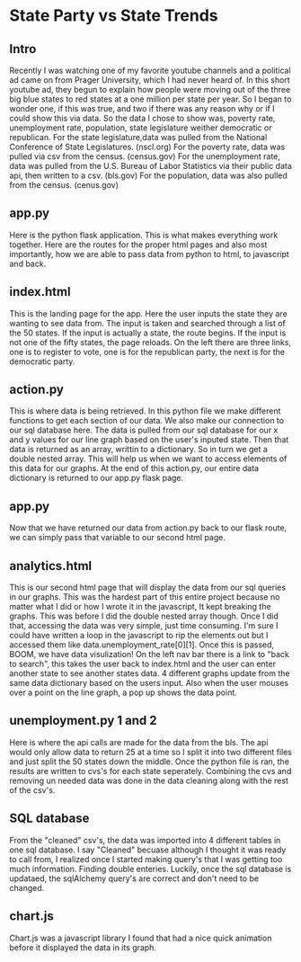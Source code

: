 # State Party vs State Trends


## Intro

Recently I was watching one of my favorite youtube channels and a political ad came on from Prager University, which I had never heard of. In this short youtube ad, they begun to explain how people were moving out of the three big blue states to red states at a one million per state per year. 
So I began to wonder one, if this was true, and two if there was any reason why or if I could show this via data. 
So the data I chose to show was, poverty rate, unemployment rate, population, state legislature weither democratic or republican. 
For the state legislature,data was pulled from the National Conference of State Legislatures. (nscl.org)
For the poverty rate, data was pulled via csv from the census. (census.gov)
For the unemployment rate, data was pulled from the U.S. Bureau of Labor Statistics via their public data api, then written to a csv. (bls.gov) 
For the population, data was also pulled from the census. (cenus.gov)

## app.py

Here is the python flask application. 
This is what makes everything work together. 
Here are the routes for the proper html pages and also most importantly, how we are able to pass data from python to html, to javascript and back.

## index.html

This is the landing page for the app. Here the user inputs the state they are wanting to see data from. 
The input is taken and searched through a list of the 50 states. If the input is actually a state, the route begins. 
If the input is not one of the fifty states, the page reloads. 
On the left there are three links, one is to register to vote, one is for the republican party, the next is for the democratic party. 

## action.py

This is where data is being retrieved. 
In this python file we make different functions to get each section of our data. 
We also make our connection to our sql database here. 
The data is pulled from our sql database for our x and y values for our line graph based on the user's inputed state.
Then that data is returned as an array, writtin to a dictionary. So in turn we get a double nested array.
This will help us when we want to access elements of this data for our graphs.
At the end of this action.py, our entire data dictionary is returned to our app.py flask page.

## app.py

Now that we have returned our data from action.py back to our flask route, we can simply pass that variable to our second html page. 

## analytics.html

This is our second html page that will display the data from our sql queries in our graphs. 
This was the hardest part of this entire project because no matter what I did or how I wrote it in the javascript, It kept breaking the graphs. 
This was before I did the double nested array though. Once I did that, accessing the data was very simple, just time consuming. 
I'm sure I could have written a loop in the javascript to rip the elements out but I accessed them like data.unemployment_rate[0][1].
Once this is passed, BOOM, we have data visulization!
On the left nav bar there is a link to "back to search", this takes the user back to index.html and the user can enter another state to see another states data.
4 different graphs update from the same data dictionary based on the users input. 
Also when the user mouses over a point on the line graph, a pop up shows the data point. 

## unemployment.py 1 and 2

Here is where the api calls are made for the data from the bls. 
The api would only allow data to return 25 at a time so I split it into two different files and just split the 50 states down the middle.
Once the python file is ran, the results are written to cvs's for each state seperately. 
Combining the cvs and removing un needed data was done in the data cleaning along with the rest of the csv's. 

## SQL database

From the  "cleaned" csv's, the data was imported into 4 different tables in one sql database.
I say "Cleaned" becuase although I thought it was ready to call from, I realized once I started making query's that I was getting too much information. Finding double enteries.
Luckily, once the sql database is updataed, the sqlAlchemy query's are correct and don't need to be changed. 

## chart.js 

Chart.js was a javascript library I found that had a nice quick animation before it displayed the data in its graph. 
